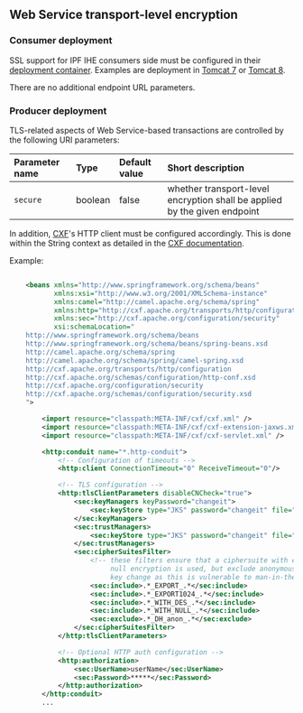 
## Web Service transport-level encryption



### Consumer deployment

SSL support for IPF IHE consumers side must be configured in their [deployment container](deployment.html).
Examples are deployment in [Tomcat 7](http://tomcat.apache.org/tomcat-7.0-doc/ssl-howto.html) or
[Tomcat 8](http://tomcat.apache.org/tomcat-8.0-doc/ssl-howto.html).

There are no additional endpoint URL parameters.


### Producer deployment

TLS-related aspects of Web Service-based transactions are controlled by the following URI parameters:

| Parameter name   | Type       | Default value | Short description
|:-----------------|:-----------|:--------------|:---------------------------------------------
| `secure`         | boolean    | false         | whether transport-level encryption shall be applied by the given endpoint

In addition, [CXF](http://cxf.apache.org)'s HTTP client must be configured accordingly.
This is done within the String context as detailed in the
[CXF documentation](http://cxf.apache.org/docs/client-http-transport-including-ssl-support.html).

Example:

```xml

    <beans xmlns="http://www.springframework.org/schema/beans"
           xmlns:xsi="http://www.w3.org/2001/XMLSchema-instance"
           xmlns:camel="http://camel.apache.org/schema/spring"
           xmlns:http="http://cxf.apache.org/transports/http/configuration"
           xmlns:sec="http://cxf.apache.org/configuration/security"
           xsi:schemaLocation="
    http://www.springframework.org/schema/beans
    http://www.springframework.org/schema/beans/spring-beans.xsd
    http://camel.apache.org/schema/spring
    http://camel.apache.org/schema/spring/camel-spring.xsd
    http://cxf.apache.org/transports/http/configuration
    http://cxf.apache.org/schemas/configuration/http-conf.xsd
    http://cxf.apache.org/configuration/security
    http://cxf.apache.org/schemas/configuration/security.xsd
    ">

        <import resource="classpath:META-INF/cxf/cxf.xml" />
        <import resource="classpath:META-INF/cxf/cxf-extension-jaxws.xml" />
        <import resource="classpath:META-INF/cxf/cxf-servlet.xml" />

        <http:conduit name="*.http-conduit">
            <!-- Configuration of timeouts -->
            <http:client ConnectionTimeout="0" ReceiveTimeout="0"/>

            <!-- TLS configuration -->
            <http:tlsClientParameters disableCNCheck="true">
                <sec:keyManagers keyPassword="changeit">
                    <sec:keyStore type="JKS" password="changeit" file="keystore" />
                </sec:keyManagers>
                <sec:trustManagers>
                    <sec:keyStore type="JKS" password="changeit" file="keystore" />
                </sec:trustManagers>
                <sec:cipherSuitesFilter>
                    <!-- these filters ensure that a ciphersuite with export-suitable or
                         null encryption is used, but exclude anonymous Diffie-Hellman
                         key change as this is vulnerable to man-in-the-middle attacks -->
                    <sec:include>.*_EXPORT_.*</sec:include>
                    <sec:include>.*_EXPORT1024_.*</sec:include>
                    <sec:include>.*_WITH_DES_.*</sec:include>
                    <sec:include>.*_WITH_NULL_.*</sec:include>
                    <sec:exclude>.*_DH_anon_.*</sec:exclude>
                </sec:cipherSuitesFilter>
            </http:tlsClientParameters>

            <!-- Optional HTTP auth configuration -->
            <http:authorization>
                <sec:UserName>userName</sec:UserName>
                <sec:Password>*****</sec:Password>
            </http:authorization>
        </http:conduit>
        ...

```